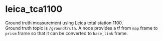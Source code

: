 # leica_tca1100
Ground truth measurement using Leica total station 1100.\
Ground truth topic is `/groundtruth`. A node provides a tf from `map` frame to `prism` frame so that it can be converted to `base_link` frame.
